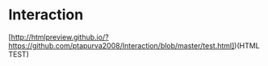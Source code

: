 # Interaction

[http://htmlpreview.github.io/?https://github.com/ptapurva2008/Interaction/blob/master/test.html])(HTML TEST)